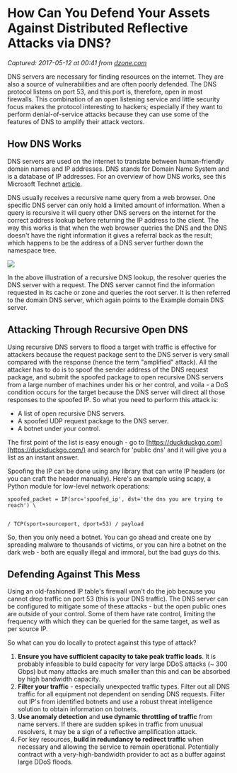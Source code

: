 # How Can You Defend Your Assets Against Distributed Reflective Attacks via DNS?

_Captured: 2017-05-12 at 00:41 from [dzone.com](https://dzone.com/articles/how-can-you-defend-your-assets-against-distributed?oid=twitter&utm_content=buffera2693&utm_medium=social&utm_source=twitter.com&utm_campaign=buffer)_

DNS servers are necessary for finding resources on the internet. They are also a source of vulnerabilities and are often poorly defended. The DNS protocol listens on port 53, and this port is, therefore, open in most firewalls. This combination of an open listening service and little security focus makes the protocol interesting to hackers; especially if they want to perform denial-of-service attacks because they can use some of the features of DNS to amplify their attack vectors.

## How DNS Works

DNS servers are used on the internet to translate between human-friendly domain names and IP addresses. DNS stands for Domain Name System and is a database of IP addresses. For an overview of how DNS works, see this Microsoft Technet [article](https://technet.microsoft.com/en-us/library/cc958978.aspx).

DNS usually receives a recursive name query from a web browser. One specific DNS server can only hold a limited amount of information. When a query is recursive it will query other DNS servers on the internet for the correct address lookup before returning the IP address to the client. The way this works is that when the web browser queries the DNS and the DNS doesn't have the right information it gives a referral back as the result; which happens to be the address of a DNS server further down the namespace tree.

![](https://safecontrols.files.wordpress.com/2017/03/030117_0546_howcanyoude1.png?w=466&h=364)

In the above illustration of a recursive DNS lookup, the resolver queries the DNS server with a request. The DNS server cannot find the information requested in its cache or zone and queries the root server. It is then referred to the domain DNS server, which again points to the Example domain DNS server.

## Attacking Through Recursive Open DNS

Using recursive DNS servers to flood a target with traffic is effective for attackers because the request package sent to the DNS server is very small compared with the response (hence the term "amplified" attack). All the attacker has to do is to spoof the sender address of the DNS request package, and submit the spoofed package to open recursive DNS servers from a large number of machines under his or her control, and voila - a DoS condition occurs for the target because the DNS server will direct all those responses to the spoofed IP. So what you need to perform this attack is:

  * A list of open recursive DNS servers.
  * A spoofed UDP request package to the DNS server.
  * A botnet under your control.

The first point of the list is easy enough - go to [https://duckduckgo.com](https://duckduckgo.com/) and search for 'public dns' and it will give you a list as an instant answer.

Spoofing the IP can be done using any library that can write IP headers (or you can craft the header manually). Here's an example using scapy, a Python module for low-level network operations:
    
    
    spoofed_packet = IP(src='spoofed_ip', dst='the dns you are trying to reach') \
    
    
    / TCP(sport=sourceport, dport=53) / payload

So, then you only need a botnet. You can go ahead and create one by spreading malware to thousands of victims, or you can hire a botnet on the dark web - both are equally illegal and immoral, but the bad guys do this.

## Defending Against This Mess

Using an old-fashioned IP table's firewall won't do the job because you cannot drop traffic on port 53 (this is your DNS traffic). The DNS server can be configured to mitigate some of these attacks - but the open public ones are outside of your control. Some of them have rate control, limiting the frequency with which they can be queried for the same target, as well as per source IP.

So what can you do locally to protect against this type of attack?

  1. **Ensure you have sufficient capacity to take peak traffic loads**. It is probably infeasible to build capacity for very large DDoS attacks (~ 300 Gbps) but many attacks are much smaller than this and can be absorbed by high bandwidth capacity.
  2. **Filter your traffic** - especially unexpected traffic types. Filter out all DNS traffic for all equipment not dependent on sending DNS requests. Filter out IP's from identified botnets and use a robust threat intelligence solution to obtain information on botnets.
  3. **Use anomaly detection** and **use dynamic throttling of traffic** from name servers. If there are sudden spikes in traffic from unusual resolvers, it may be a sign of a reflective amplification attack.
  4. For key resources, **build in redundancy to redirect traffic** when necessary and allowing the service to remain operational. Potentially contract with a very-high-bandwidth provider to act as a buffer against large DDoS floods.
